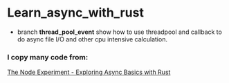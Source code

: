 # Learn_async_with_rust

- branch **thread_pool_event** show how to use threadpool and callback to do async file I/O and other cpu intensive calculation.

### I copy many code from:
[The Node Experiment - Exploring Async Basics with Rust](https://github.com/cfsamson/book-exploring-async-basics)